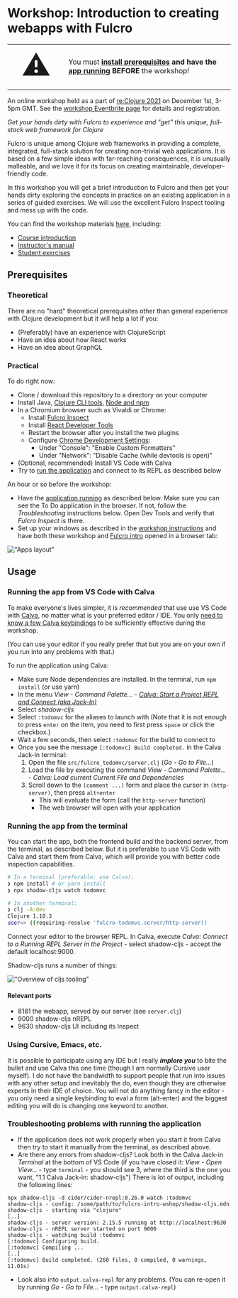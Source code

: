 Workshop: Introduction to creating webapps with Fulcro
======================================================

<table><tr>
<td style="font-size: 4rem">⚠️</td>
<td>You must <strong><a href="#prerequisites">install prerequisites</a> and have the <a href="#running-the-app-from-vs-code-with-calva">app running</a> BEFORE</strong> the workshop!</td>
</tr></table>

An online workshop held as a part of [re:Clojure 2021](https://www.reclojure.org/) on December 1st, 3-5pm GMT. See the [workshop Eventbrite page](https://www.eventbrite.com/e/reclojure-introduction-to-fulcro-workshop-tickets-188718210247) for details and registration.

*Get your hands dirty with Fulcro to experience and "get" this unique, full-stack web framework for Clojure*

Fulcro is unique among Clojure web frameworks in providing a complete, integrated, full-stack solution for creating non-trivial web applications. It is based on a few simple ideas with far-reaching consequences, it is unusually malleable, and we love it for its focus on creating maintainable, developer-friendly code.

In this workshop you will get a brief introduction to Fulcro and then get your hands dirty exploring the concepts in practice on an existing application in a series of guided exercises. We will use the excellent Fulcro Inspect tooling and mess up with the code.

You can find the workshop materials [here](docs), including:

* [Course introduction](docs/INTRO.md)
* [Instructor's manual](docs/Instructor_manual.adoc)
* [Student exercises](docs/Workshop.adoc)

Prerequisites
--------------

### Theoretical

There are no "hard" theoretical prerequisites other than general experience with Clojure development but it will help a lot if you:

* (Preferably) have an experience with ClojureScript
* Have an idea about how React works
* Have an idea about GraphQL

### Practical

To do right now:

* Clone / download this repository to a directory on your computer
* Install Java, [Clojure CLI tools](https://clojure.org/guides/getting_started), [Node and npm](https://nodejs.org/en/)
* In a Chromium browser such as Vivaldi or Chrome:
  * Install [Fulcro Inspect](https://chrome.google.com/webstore/detail/fulcro-inspect/meeijplnfjcihnhkpanepcaffklobaal)
  * Install [React Developer Tools](https://chrome.google.com/webstore/detail/react-developer-tools/fmkadmapgofadopljbjfkapdkoienihi)
  * Restart the browser after you install the two plugins
  * Configure [Chrome Development Settings](https://developers.google.com/web/tools/chrome-devtools/customize):
    * Under "Console": "Enable Custom Formatters"
    * Under "Network": "Disable Cache (while devtools is open)"
* (Optional, recommended) Install VS Code with Calva
* Try to [run the application](#running-the-app-from-vs-code-with-calva) and connect to its REPL as described below

An hour or so before the workshop:

* Have the [application running](#running-the-app-from-vs-code-with-calva) as described below. Make sure you can see the To Do application in the browser. If not, follow the _Troubleshooting_ instructions below. Open Dev Tools and verify that _Fulcro Inspect_ is there.
* Set up your windows as described in the [workshop instructions](https://github.com/holyjak/fulcro-intro-wshop/blob/main/docs/Workshop.adoc#setup) and have both these workshop and [Fulcro intro](https://github.com/holyjak/fulcro-intro-wshop/blob/main/docs/INTRO.md) opened in a browser tab:

!["Apps layout"](docs/images/fulcro-wshop-screen-setup.png)

Usage
-----

### Running the app from VS Code with Calva

To make everyone's lives simpler, it is _recommended_ that use use VS Code with [Calva](https://calva.io/), no matter what is your preferred editor / IDE. You only [need to know a few Calva keybindings](https://github.com/holyjak/interactive-dev-wshop/blob/master/Cheatsheet.md#vs-code-and-calva-shortcuts) to be sufficiently effective during the workshop.

(You can use your editor if you really prefer that but you are on your own if you run into any problems with that.)

To run the application using Calva:

* Make sure Node dependencies are installed. In the terminal, run `npm install` (or use yarn)
* In the menu _View - Command Palette... - [Calva: Start a Project REPL and Connect (aka Jack-In)](https://calva.io/connect/)_
* Select _shadow-cljs_
* Select `:todomvc` for the aliases to launch with (Note that it is not enough to press `enter` on the item, you need to first press `space` or click the checkbox.)
* Wait a few seconds, then select `:todomvc` for the build to connect to
* Once you see the message `[:todomvc] Build completed.` in the Calva Jack-in terminal:
    1. Open the file `src/fulcro_todomvc/server.clj` (_Go_ - _Go to File..._)
    1. Load the file by executing the command _View - Command Palette... - Calva: Load current Current File and Dependencies_
    1. Scroll down to the `(comment ...)` form and place the cursor in `(http-server)`, then press `alt+enter`
       * This will evaluate the form (call the `http-server` function)
       * The web browser will open with your application

### Running the app from the terminal

You can start the app, both the frontend build and the backend server, from the terminal, as described below. But it is preferable to use VS Code with Calva and start them from Calva, which will provide you with better code inspection capabilities.

```bash
# In a terminal (preferable: use Calva):
❯ npm install # or yarn install
❯ npx shadow-cljs watch todomvc

# In another terminal:
❯ clj -A:dev
Clojure 1.10.3
user=> ((requiring-resolve 'fulcro-todomvc.server/http-server))
```

Connect your editor to the browser REPL. In Calva, execute _Calva: Connect to a Running REPL Server in the Project_ - select shadow-cljs - accept the default localhost:9000.

Shadow-cljs runs a number of things:

!["Overview of cljs tooling"](./docs/images/cljs-tooling-overview.svg)

#### Relevant ports

* 8181 the webapp, served by our server (see `server.clj`)
* 9000 shadow-cljs nREPL
* 9630 shadow-cljs UI including its Inspect

### Using Cursive, Emacs, etc.

It is possible to participate using any IDE but I really **_implore you_** to bite the bullet and use Calva this one time (though I am normally Cursive user myself). I do not have the bandwidth to support people that run into issues with any other setup and inevitably the do, even though they are otherwise experts in their IDE of choice. You will not do anything fancy in the editor - you only need a single keybinding to eval a form (alt-enter) and the biggest editing you will do is changing one keyword to another.

### Troubleshooting problems with running the application

* If the application does not work properly when you start it from Calva then try to start it manually from the terminal, as described above.
* Are there any errors from shadow-cljs? Look both in the Calva Jack-in _Terminal_ at the bottom of VS Code (if you have closed it: _View - Open View..._ - type `terminal` - you should see 3, where the third is the one you want, "1.1 Calva Jack-in: shadow-cljs") There is lot of output, including the following lines:

```
npx shadow-cljs -d cider/cider-nrepl:0.26.0 watch :todomvc
shadow-cljs - config: /some/path/to/fulcro-intro-wshop/shadow-cljs.edn
shadow-cljs - starting via "clojure"
[..]
shadow-cljs - server version: 2.15.5 running at http://localhost:9630
shadow-cljs - nREPL server started on port 9000
shadow-cljs - watching build :todomvc
[:todomvc] Configuring build.
[:todomvc] Compiling ...
[..]
[:todomvc] Build completed. (260 files, 0 compiled, 0 warnings, 11.01s)
```

* Look also into `output.calva-repl` for any problems. (You can re-open it by running _Go - Go to File..._ - type `output.calva-repl`)
